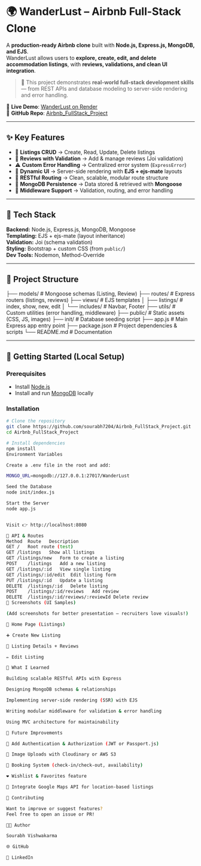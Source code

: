 # 🌍 WanderLust – Airbnb Full-Stack Clone

A **production-ready Airbnb clone** built with **Node.js, Express.js, MongoDB, and EJS**.  
WanderLust allows users to **explore, create, edit, and delete accommodation listings**, with **reviews, validations, and clean UI integration**.  

> 🚀 This project demonstrates **real-world full-stack development skills** — from REST APIs and database modeling to server-side rendering and error handling.  

🔗 **Live Demo**: [WanderLust on Render](https://airbnb-project-qk0s.onrender.com/listings)  
🔗 **GitHub Repo**: [Airbnb_FullStack_Project](https://github.com/sourabh7204/Airbnb_FullStack_Project)

---

## ✨ Key Features

- 🏡 **Listings CRUD** → Create, Read, Update, Delete listings  
- 📝 **Reviews with Validation** → Add & manage reviews (Joi validation)  
- ⚠️ **Custom Error Handling** → Centralized error system (`ExpressError`)  
- 🎨 **Dynamic UI** → Server-side rendering with **EJS + ejs-mate** layouts  
- 🔄 **RESTful Routing** → Clean, scalable, modular route structure  
- 💾 **MongoDB Persistence** → Data stored & retrieved with **Mongoose**  
- 🧩 **Middleware Support** → Validation, routing, and error handling  

---

## 🧰 Tech Stack

**Backend:** Node.js, Express.js, MongoDB, Mongoose  
**Templating:** EJS + ejs-mate (layout inheritance)  
**Validation:** Joi (schema validation)  
**Styling:** Bootstrap + custom CSS (from `public/`)  
**Dev Tools:** Nodemon, Method-Override  

---

## 📂 Project Structure

├── models/ # Mongoose schemas (Listing, Review)
├── routes/ # Express routers (listings, reviews)
├── views/ # EJS templates
│ ├── listings/ # index, show, new, edit
│ └── includes/ # Navbar, Footer
├── utils/ # Custom utilities (error handling, middleware)
├── public/ # Static assets (CSS, JS, images)
├── init/ # Database seeding script
├── app.js # Main Express app entry point
├── package.json # Project dependencies & scripts
└── README.md # Documentation


---

## 🚀 Getting Started (Local Setup)

### Prerequisites
- Install [Node.js](https://nodejs.org/)  
- Install and run [MongoDB](https://www.mongodb.com/try/download/community) locally  

### Installation

```bash
# Clone the repository
git clone https://github.com/sourabh7204/Airbnb_FullStack_Project.git
cd Airbnb_FullStack_Project

# Install dependencies
npm install
Environment Variables

Create a .env file in the root and add:

MONGO_URL=mongodb://127.0.0.1:27017/WanderLust

Seed the Database
node init/index.js

Start the Server
node app.js


Visit 👉 http://localhost:8080

📡 API & Routes
Method	Route	Description
GET	/	Root route (test)
GET	/listings	Show all listings
GET	/listings/new	Form to create a listing
POST	/listings	Add a new listing
GET	/listings/:id	View single listing
GET	/listings/:id/edit	Edit listing form
PUT	/listings/:id	Update a listing
DELETE	/listings/:id	Delete listing
POST	/listings/:id/reviews	Add review
DELETE	/listings/:id/reviews/:reviewId	Delete review
📸 Screenshots (UI Samples)

(Add screenshots for better presentation — recruiters love visuals!)

🏡 Home Page (Listings)

➕ Create New Listing

📝 Listing Details + Reviews

✏️ Edit Listing

📌 What I Learned

Building scalable RESTful APIs with Express

Designing MongoDB schemas & relationships

Implementing server-side rendering (SSR) with EJS

Writing modular middleware for validation & error handling

Using MVC architecture for maintainability

🔮 Future Improvements

🔑 Add Authentication & Authorization (JWT or Passport.js)

📸 Image Uploads with Cloudinary or AWS S3

📅 Booking System (check-in/check-out, availability)

❤️ Wishlist & Favorites feature

📍 Integrate Google Maps API for location-based listings

🤝 Contributing

Want to improve or suggest features?
Feel free to open an issue or PR!

👨‍💻 Author

Sourabh Vishwakarma

🌐 GitHub

💼 LinkedIn
